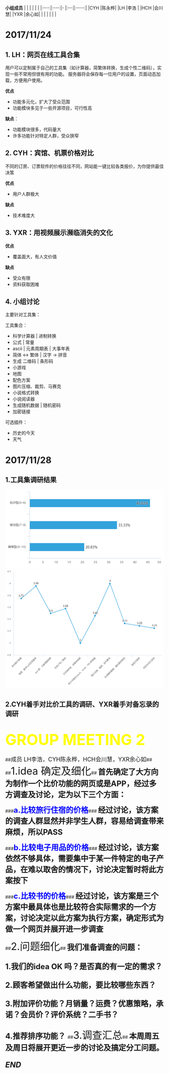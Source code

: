 **小组成员**
|     |     |   |    |      |
|:---:|:---:|-  |:--:|:----:|
|CYH  |陈永桦|   |LH  |李浩  |
|HCH  |会川慧|   |YXR |余心如|
|     |     |   |    |      |

# 2017/11/24

## 1. LH：网页在线工具合集

用户可以定制属于自己的工具集（如计算器，简繁体转换，生成个性二维码），实现一些不常用但很有用的功能。
服务器将会保存每一位用户的设置，页面动态加载，方便用户使用。

**优点**

- 功能多元化，扩大了受众范围
- 功能模块多见于一些开源项目，可行性高

**缺点**：

- 功能模块很多，代码量大
- 许多功能针对特定人群，受众狭窄

## 2. CYH：宾馆、机票价格对比

不同的订房、订票软件的价格往往不同，网站能一键比较各类报价，为你提供最佳决策

**优点**

- 用户人群极大

**缺点**

- 技术难度大

## 3. YXR：用视频展示濒临消失的文化

**优点**

- 覆盖面大，有人文价值

**缺点**

- 受众有限
- 资料获取困难

## 4. **小组讨论**

主要针对工具集：

工具集合：
- 科学计算器 | 进制转换
- 公式 | 常量
- ascii | 元素周期表 | 大事年表
- 简体 <-> 繁体 | 汉字 -> 拼音
- 生成 二维码 | 条形码
- 小游戏
- 地图
- 配色方案
- 图片压缩、裁剪、马赛克
- 小说格式转换
- 小说阅读器
- 生成随机数据 | 随机密码
- 加密链接

可选插件：

- 历史的今天
- 天气

# 2017/11/28

## 1.工具集调研结果

![nps](images/nps.png)
![tools](images/tools.png)

## 2.CYH着手对比价工具的调研、YXR着手对备忘录的调研





# <font size = 7 color = Yellow>GROUP MEETING 2</font> #

##<font size = 4>成员 LH李浩，CYH陈永桦，HCH会川慧，YXR余心如</font>##
##<font size = 6>1.idea 确定及细化</font>##
<font size = 5>**首先确定了大方向为制作一个比价功能的网页或是APP，经过多方调查及讨论，定为以下三个方面：**</font>


###<font size = 5 color = Blue>**a.比较旅行住宿的价格**</font>###
<font size = 5>**经过讨论，该方案的调查人群显然并非学生人群，容易给调查带来麻烦，所以PASS**</font>

###<font size = 5 color = Blue>**b.比较电子用品的价格**</font>###
<font size = 5>**经过讨论，该方案依然不够具体，需要集中于某一件特定的电子产品，在难以取舍的情况下，讨论决定暂时将此方案按下**</font>

###<font size = 5 color = Blue>**c.比较书的价格**</font>###
<font size = 5>**经过讨论，该方案是三个方案中最具体也是比较符合实际需求的一个方案，讨论决定以此方案为执行方案，确定形式为做一个网页并展开进一步调查**</font>

##<font size = 6>2.问题细化</font>##
<font size = 5>
**我们准备调查的问题：**

**1.我们的idea OK 吗？是否真的有一定的需求？**


**2.顾客希望做出什么功能，要比较哪些东西？**


**3.附加评价功能？月销量？运费？优惠策略，承诺？会员价？评价系统？二手书？**


**4.推荐排序功能？**
</font>
##<font size = 6>3.调查汇总</font>##
<font size = 5>
**本周周五及周日将展开更近一步的讨论及搞定分工问题。**


***END***